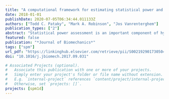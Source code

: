 ```yaml
---
title: "A computational framework for estimating statistical power and planning hypothesis-driven experiments involving one-dimensional biomechanical continua"
date: 2018-01-01
publishDate: 2020-07-05T06:34:44.011133Z
authors: ["Todd C. Pataky", "Mark A. Robinson", "Jos Vanrenterghem"]
publication_types: ["2"]
abstract: "Statistical power assessment is an important component of hypothesis-driven research but until relatively recently (mid-1990s) no methods were available for assessing power in experiments involving continuum data and in particular those involving one-dimensional (1D) time series. The purpose of this study was to describe how continuum-level power analyses can be used to plan hypothesis-driven biomechanics experiments involving 1D data. In particular, we demonstrate how theory- and pilot-driven 1D effect modeling can be used for sample-size calculations for both single- and multi-subject experiments. For theory-driven power analysis we use the minimum jerk hypothesis and single-subject experiments involving straight-line, planar reaching. For pilot-driven power analysis we use a previously published knee kinematics dataset. Results show that powers on the order of 0.8 can be achieved with relatively small sample sizes, ﬁve and ten for within-subject minimum jerk analysis and between-subject knee kinematics, respectively. However, the appropriate sample size depends on a priori justiﬁcations of biomechanical meaning and effect size. The main advantage of the proposed technique is that it encourages a priori justiﬁcation regarding the clinical and/or scientiﬁc meaning of particular 1D effects, thereby robustly structuring subsequent experimental inquiry. In short, it shifts focus from a search for signiﬁcance to a search for non-rejectable hypotheses."
featured: false
publication: "*Journal of Biomechanics*"
tags: ["spm"]
url_pdf: "https://linkinghub.elsevier.com/retrieve/pii/S0021929017305043"
doi: "10.1016/j.jbiomech.2017.09.031"

# Associated Projects (optional).
#   Associate this publication with one or more of your projects.
#   Simply enter your project's folder or file name without extension.
#   E.g. `internal-project` references `content/project/internal-project/index.md`.
#   Otherwise, set `projects: []`.
projects: [spm1d]
---
```

